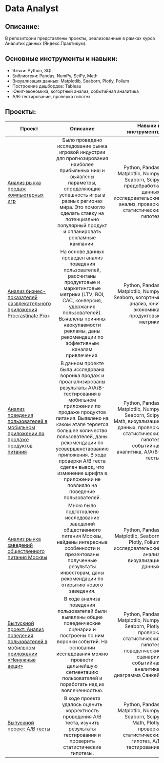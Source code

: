 # Data Analyst
## Описание:
В репозитории представлены проекты, реализованные в рамках курса Аналитик данных (Яндекc.Практикум).
## Основные инструменты и навыки:
- Языки: Python, SQL
- Библиотеки: Pandas, NumPy, SciPy, Math
- Визуализация данных: Matplotlib, Seaborn, Plotly, Folium
- Построение дашбордов: Tableau
- Юнит-экономика, когортный анализ, событийная аналитика
- А/В-тестирование, проверка гипотез
## Проекты:
| Проект | Описание | Навыки и инструменты |
|----------------|:---------:|----------------:|
| [Анализ рынка продаж компьютерных игр](https://github.com/ZharikhinaAlena/yandex_practicum_da/blob/main/games/game_store%20.ipynb) | Было проведено исследование рынка игровой индустрии для прогнозирования наиболее прибыльных ниш и выявлены параметры, определяющие успешность игры в разных регионах мира. Это помогло сделать ставку на потенциально популярный продукт и спланировать рекламные кампании. | Python, Pandas, Matplotlib, Numpy, Seaborn, Scipy, предобработка данных, исследовательский анализ, проверка статистических гипотез. |
| [Анализ бизнес-показателей развлекательного приложения Procrastinate Pro+](https://github.com/ZharikhinaAlena/yandex_practicum_da/blob/main/business_indicators/business_indicators.ipynb) | На основе данных проведен анализ поведения пользователей, рассчитаны продуктовые и маркетинговые метрики (LTV, ROI, CAC, конверсия, удержание пользователей). Выявлены причины неокупаемости рекламы, даны рекомендации по эффективным каналам привлечения. | Python, Pandas, Matplotlib, Numpy, Seaborn, когортный анализ, юнит экономика, продуктовые метрики. |
| [Анализ поведения пользователей в мобильном приложении по продаже продуктов питания](https://github.com/ZharikhinaAlena/yandex_practicum_da/blob/main/aab_test/ab_mobile_app%20.ipynb) | В данном проекте была исследована воронка продаж и проанализированы результаты A/A/B-тестирования в мобильном приложении по продаже продуктов питания. Выявлено на каком этапе теряется большее количество пользователей, даны рекомендации по усовершенствованию приложения. В ходе проверки A/B теста сделан  вывод, что изменение шрифта в приложении не повлияло на поведение пользователей. | Python, Pandas, Matplotlib, Numpy, Seaborn, Scipy, Math, визуализация данных, проверка статистических гипотез, событийная аналитика, A/А/B-тесты. |
| [Анализ рынка заведений общественного питания Москвы](https://github.com/ZharikhinaAlena/yandex_practicum_da/blob/main/catering_moscow/catering_moscow.ipynb) | Мною было подготовлено исследование заведений общественного питания Москвы, найдены интересные особенности и презентованы полученные результаты инвесторам, даны рекомендации по открытию нового заведения. | Python, Pandas, Matplotlib, Seaborn, Plotly, Folium, исследовательский анализ, визуализация данных. |
| [Выпускной проект: Анализ поведения пользователей в мобильном приложении «Ненужные вещи»](https://github.com/ZharikhinaAlena/yandex_practicum_da/blob/main/final_project_mobile_app/final_mobile_app.ipynb) | В ходе анализа поведения пользователей были выявлены общие поведенческие сценарии и построены по ним воронки событий. На основании исследования можно провести дальнейшую сегментацию пользователей и поработать над их вовлеченностью. | Python, Pandas, Matplotlib, Numpy, Seaborn, Plotly, проверка статистических гипотез, поведенческие сценарии, событийная аналитика, диаграмма Санкей. |
| [Выпускной проект: A/B тесты](https://github.com/ZharikhinaAlena/yandex_practicum_da/blob/main/final_ab_test/final_ab_test.ipynb) | В ходе проекта удалось оценить корректность проведения A/B теста, изучить результаты тестирования и проверить статистические гипотезы. | Python, Pandas, Matplotlib, Numpy, Seaborn, Scipy, Math, Plotly, проверка статистических гипотез, A/B тестирование. |
